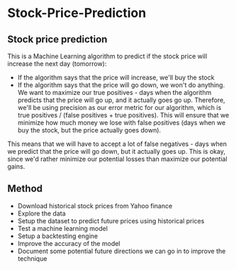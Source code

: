 # Stock-Price-Prediction

## Stock price prediction
This is a Machine Learning algorithm to predict if the stock price will increase the next day (tomorrow):

- If the algorithm says that the price will increase, we'll buy the stock
- If the algorithm says that the price will go down, we won't do anything.
We want to maximize our true positives - days when the algorithm predicts that the price will go up, and it actually goes go up. Therefore, we'll be using precision as our error metric for our algorithm, which is true positives / (false positives + true positives). This will ensure that we minimize how much money we lose with false positives (days when we buy the stock, but the price actually goes down).

This means that we will have to accept a lot of false negatives - days when we predict that the price will go down, but it actually goes up. This is okay, since we'd rather minimize our potential losses than maximize our potential gains.

## Method
- Download historical stock prices from Yahoo finance
- Explore the data
- Setup the dataset to predict future prices using historical prices
- Test a machine learning model
- Setup a backtesting engine
- Improve the accuracy of the model
- Document some potential future directions we can go in to improve the technique
